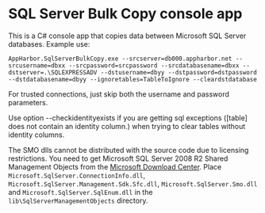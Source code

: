 # SQL Server Bulk Copy console app

This is a C# console app that copies data between Microsoft SQL Server databases. Example use:

    AppHarbor.SqlServerBulkCopy.exe --srcserver=db000.appharbor.net --srcusername=dbxx --srcpassword=srcpassword --srcdatabasename=dbxx --dstserver=.\SQLEXPRESSADV --dstusername=dbyy --dstpassword=dstpassword --dstdatabasename=dbyy --ignoretables=TableToIgnore --cleardstdatabase

For trusted connections, just skip both the username and password parameters.

Use option --checkidentityexists if you are getting sql exceptions ([table] does not contain an identity column.) when trying to clear tables without identity columns.

The SMO dlls cannot be distributed with the source code due to licensing restrictions. You need to get Microsoft SQL Server 2008 R2 Shared Management Objects from the [Microsoft Download Center](http://www.microsoft.com/download/en/details.aspx?id=16978#SMO). Place `Microsoft.SqlServer.ConnectionInfo.dll`, `Microsoft.SqlServer.Management.Sdk.Sfc.dll`, `Microsoft.SqlServer.Smo.dll` and `Microsoft.SqlServer.SqlEnum.dll` in the `lib\SqlServerManagementObjects` directory.
